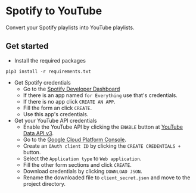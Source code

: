 # Spotify to YouTube
Convert your Spotify playlists into YouTube playlists.

## Get started
- Install the required packages
```
pip3 install -r requirements.txt
```
- Get Spotify credentials
    - Go to the [Spotify Developer Dashboard](https://developer.spotify.com/dashboard/applications)
    - If there is an app named `for Everything` use that's credentials.
    - If there is no app click `CREATE AN APP`.
    - Fill the form an click `CREATE`.
    - Use this app's credentials.
- Get your YouTube API credentials
    - Enable the YouTube API by clicking the `ENABLE` button at [YouTube Data API v3](https://console.cloud.google.com/apis/library/youtube.googleapis.com).
    - Go to the [Google Cloud Platform Console](https://console.cloud.google.com/apis/credentials).
    - Create an `OAuth client ID` by clicking the `CREATE CREDENTIALS +` button.
    - Select the `Application type` to `Web application`.
    - Fill the other form sections and click `CREATE`.
    - Download credentials by clicking `DOWNLOAD JSON`.
    - Rename the downloaded file to `client_secret.json` and move to the project directory.
